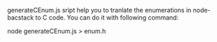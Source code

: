 generateCEnum.js sript help you to tranlate the enumerations in node-bacstack to C code. You can do it with following command:

node generateCEnum.js > enum.h
